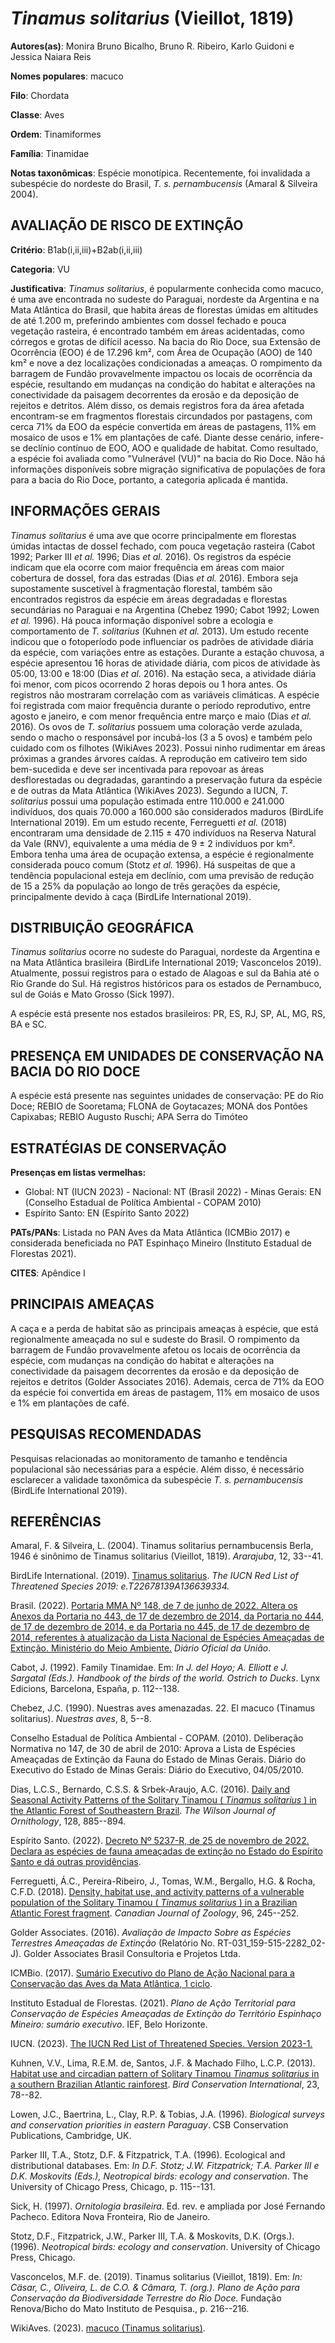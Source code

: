 # *Tinamus solitarius* (Vieillot, 1819)

**Autores(as)**: Monira Bruno Bicalho, Bruno R. Ribeiro, Karlo Guidoni e Jessica Naiara Reis

**Nomes populares**: macuco

**Filo**: Chordata

**Classe**: Aves

**Ordem**: Tinamiformes

**Família**: Tinamidae

**Notas taxonômicas**: Espécie monotípica. Recentemente, foi invalidada a subespécie do nordeste do Brasil, *T. s. pernambucensis* (Amaral & Silveira 2004).

## AVALIAÇÃO DE RISCO DE EXTINÇÃO

**Critério**: B1ab(i,ii,iii)+B2ab(i,ii,iii)

**Categoria**: VU

**Justificativa**: *Tinamus solitarius*, é popularmente conhecida como macuco, é uma ave encontrada no sudeste do Paraguai, nordeste da Argentina e na Mata Atlântica do Brasil, que habita áreas de florestas úmidas em altitudes de até 1.200 m, preferindo ambientes com dossel fechado e pouca vegetação rasteira, é encontrado também em áreas acidentadas, como córregos e grotas de difícil acesso. Na bacia do Rio Doce, sua Extensão de Ocorrência (EOO) é de 17.296 km², com Área de Ocupação (AOO) de 140 km² e nove a dez localizações condicionadas a ameaças. O rompimento da barragem de Fundão provavelmente impactou os locais de ocorrência da espécie, resultando em mudanças na condição do habitat e alterações na conectividade da paisagem decorrentes da erosão e da deposição de rejeitos e detritos. Além disso, os demais registros fora da área afetada encontram-se em fragmentos florestais circundados por pastagens, com cerca 71% da EOO da espécie convertida
em áreas de pastagens, 11% em mosaico de usos e 1% em plantações de café. Diante desse cenário, infere-se declínio contínuo de EOO, AOO e qualidade de habitat. Como resultado, a espécie foi avaliada como "Vulnerável (VU)" na bacia do Rio Doce. Não há informações disponíveis sobre migração significativa de populações de fora para a bacia do Rio Doce, portanto, a categoria aplicada é mantida.

## INFORMAÇÕES GERAIS

*Tinamus solitarius* é uma ave que ocorre principalmente em florestas úmidas intactas de dossel fechado, com pouca vegetação rasteira (Cabot 1992; Parker III *et al.* 1996; Dias *et al.* 2016). Os registros da espécie indicam que ela ocorre com maior frequência em áreas com maior cobertura de dossel, fora das estradas (Dias *et al.* 2016). Embora seja supostamente suscetível à fragmentação florestal, também são encontrados registros da espécie em áreas degradadas e florestas secundárias no Paraguai e na Argentina (Chebez 1990; Cabot 1992; Lowen *et al.* 1996).  Há pouca informação disponível sobre a ecologia e comportamento de *T.  solitarius* (Kuhnen *et al.* 2013). Um estudo recente indicou que o fotoperíodo pode influenciar os padrões de atividade diária da espécie, com variações entre as estações. Durante a estação chuvosa, a espécie apresentou 16 horas de atividade diária, com picos de atividade às 05:00, 13:00 e 18:00 (Dias *et al.* 2016). Na
estação seca, a atividade diária foi menor, com picos ocorrendo 2 horas depois ou 1 hora antes. Os registros não mostraram correlação com as variáveis climáticas. A espécie foi registrada com maior frequência durante o período reprodutivo, entre agosto e janeiro, e com menor frequência entre março e maio (Dias *et al.* 2016). Os ovos de *T. solitarius* possuem uma coloração verde azulada, sendo o macho o responsável por incubá-los (3 a 5 ovos) e também pelo cuidado com os filhotes (WikiAves 2023). Possui ninho rudimentar em áreas próximas a grandes árvores caídas. A reprodução em cativeiro tem sido bem-sucedida e deve ser incentivada para repovoar as áreas desflorestadas ou degradadas, garantindo a preservação futura da espécie e de outras da Mata Atlântica (WikiAves 2023). Segundo a IUCN, *T. solitarius* possui uma população estimada entre 110.000 e 241.000 indivíduos, dos quais 70.000 a 160.000 são considerados maduros (BirdLife International
2019). Em um estudo recente, Ferreguetti *et al.* (2018) encontraram uma densidade de 2.115 ± 470 indivíduos na Reserva Natural da Vale (RNV), equivalente a uma média de 9 ± 2 indivíduos por km². Embora tenha uma área de ocupação extensa, a espécie é regionalmente considerada pouco comum (Stotz *et al.* 1996). Há suspeitas de que a tendência populacional esteja em declínio, com uma previsão de redução de 15 a 25% da população ao longo de três gerações da espécie, principalmente devido à caça (BirdLife International 2019).

## DISTRIBUIÇÃO GEOGRÁFICA

*Tinamus solitarius* ocorre no sudeste do Paraguai, nordeste da Argentina e na Mata Atlântica brasileira (BirdLife International 2019; Vasconcelos 2019). Atualmente, possui registros para o estado de Alagoas e sul da Bahia até o Rio Grande do Sul. Há registros históricos para os estados de Pernambuco, sul de Goiás e Mato Grosso (Sick 1997).

A espécie está presente nos estados brasileiros: PR, ES, RJ, SP, AL, MG, RS, BA e SC.

## PRESENÇA EM UNIDADES DE CONSERVAÇÃO NA BACIA DO RIO DOCE

A espécie está presente nas seguintes unidades de conservação: PE do Rio Doce; REBIO de Sooretama; FLONA de Goytacazes; MONA dos Pontões Capixabas; REBIO Augusto Ruschi; APA Serra do Timóteo

## ESTRATÉGIAS DE CONSERVAÇÃO

**Presenças em listas vermelhas:**

-   Global: NT (IUCN 2023) -   Nacional: NT (Brasil 2022) -   Minas Gerais: EN (Conselho Estadual de Política Ambiental - COPAM
    2010)
-   Espírito Santo: EN (Espírito Santo 2022)

**PATs/PANs**: Listada no PAN Aves da Mata Atlântica (ICMBio 2017) e considerada beneficiada no PAT Espinhaço Mineiro (Instituto Estadual de Florestas 2021).

**CITES**: Apêndice I

## PRINCIPAIS AMEAÇAS

A caça e a perda de habitat são as principais ameaças à espécie, que está regionalmente ameaçada no sul e sudeste do Brasil. O rompimento da barragem de Fundão provavelmente afetou os locais de ocorrência da espécie, com mudanças na condição do habitat e alterações na conectividade da paisagem decorrentes da erosão e da deposição de rejeitos e detritos (Golder Associates 2016). Ademais, cerca de 71% da EOO da espécie foi convertida em áreas de pastagem, 11% em mosaico de usos e 1% em plantações de café.

## PESQUISAS RECOMENDADAS

Pesquisas relacionadas ao monitoramento de tamanho e tendência populacional são necessárias para a espécie. Além disso, é necessário esclarecer a validade taxonômica da subespécie *T. s. pernambucensis* (BirdLife International 2019).

## REFERÊNCIAS

Amaral, F. & Silveira, L. (2004). Tinamus solitarius pernambucensis Berla, 1946 é sinônimo de Tinamus solitarius (Vieillot, 1819).  *Ararajuba*, 12, 33--41.

BirdLife International. (2019). [Tinamus solitarius](https://dx.doi.org/10.2305/IUCN.UK.2019-3.RLTS.T22678139A136639334.en).  *The IUCN Red List of Threatened Species 2019: e.T22678139A136639334.*

Brasil. (2022). [Portaria MMA Nº 148, de 7 de junho de 2022. Altera os Anexos da Portaria no 443, de 17 de dezembro de 2014, da Portaria no 444, de 17 de dezembro de 2014, e da Portaria no 445, de 17 de dezembro de 2014, referentes à atualização da Lista Nacional de Espécies Ameaçadas de Extinção. Ministério do Meio Ambiente.](https://in.gov.br/en/web/dou/-/portaria-mma-n-148-de-7-de-junho-de-2022-406272733) *Diário Oficial da União*.

Cabot, J. (1992). Family Tinamidae. Em: *In J. del Hoyo; A. Elliott e J.  Sargatal (Eds.). Handbook of the birds of the world. Ostrich to Ducks*.  Lynx Edicions, Barcelona, España, p. 112--138.

Chebez, J.C. (1990). Nuestras aves amenazadas. 22. El macuco (Tinamus solitarius). *Nuestras aves*, 8, 5--8.

Conselho Estadual de Política Ambiental - COPAM. (2010). Deliberação Normativa no 147, de 30 de abril de 2010: Aprova a Lista de Espécies Ameaçadas de Extinção da Fauna do Estado de Minas Gerais. Diário do Executivo do Estado de Minas Gerais: Diário do Executivo, 04/05/2010.

Dias, L.C.S., Bernardo, C.S.S. & Srbek-Araujo, A.C. (2016). [Daily and Seasonal Activity Patterns of the Solitary Tinamou ( *Tinamus solitarius* ) in the Atlantic Forest of Southeastern Brazil](https://doi.org/10.1676/15-157.1). *The Wilson Journal of Ornithology*, 128, 885--894.

Espírito Santo. (2022). [Decreto Nº 5237-R, de 25 de novembro de 2022.  Declara as espécies de fauna ameaçadas de extinção no Estado do Espírito Santo e dá outras providências](https://iema.es.gov.br/Media/iema/FAUNA/Decreto%205237-R_2022_25-Nov%20-%20Fauna%20(s-peixes)%20-%20Lista%20de%20Esp%C3%A9cies%20Amea%C3%A7adas%20de%20Extin%C3%A7%C3%A3o.pdf).

Ferreguetti, Á.C., Pereira-Ribeiro, J., Tomas, W.M., Bergallo, H.G. & Rocha, C.F.D. (2018). [Density, habitat use, and activity patterns of a vulnerable population of the Solitary Tinamou ( *Tinamus solitarius* ) in a Brazilian Atlantic Forest fragment](https://doi.org/10.1139/cjz-2017-0153). *Canadian Journal of Zoology*, 96, 245--252.

Golder Associates. (2016). *Avaliação de Impacto Sobre as Espécies Terrestres Ameaçadas de Extinção* (Relatório No.  RT-031_159-515-2282_02-J). Golder Associates Brasil Consultoria e Projetos Ltda.

ICMBio. (2017). [Sumário Executivo do Plano de Ação Nacional para a Conservação das Aves da Mata Atlântica, 1 ciclo](https://www.gov.br/icmbio/pt-br/assuntos/biodiversidade/pan/pan-aves-da-mata-atlantica).

Instituto Estadual de Florestas. (2021). *Plano de Ação Territorial para Conservação de Espécies Ameaçadas de Extinção do Território Espinhaço Mineiro: sumário executivo*. IEF, Belo Horizonte.

IUCN. (2023). [The IUCN Red List of Threatened Species. Version 2023-1.](https://www.iucnredlist.org.)

Kuhnen, V.V., Lima, R.E.M. de, Santos, J.F. & Machado Filho, L.C.P.  (2013). [Habitat use and circadian pattern of Solitary Tinamou *Tinamus solitarius* in a southern Brazilian Atlantic rainforest](https://doi.org/10.1017/S0959270912000147). *Bird Conservation International*, 23, 78--82.

Lowen, J.C., Baertrina, L., Clay, R.P. & Tobias, J.A. (1996).  *Biological surveys and conservation priorities in eastern Paraguay*.  CSB Conservation Publications, Cambridge, UK.

Parker III, T.A., Stotz, D.F. & Fitzpatrick, T.A. (1996). Ecological and distributional databases. Em: *In D.F. Stotz; J.W. Fitzpatrick; T.A.  Parker III e D.K. Moskovits (Eds.), Neotropical birds: ecology and conservation*. The University of Chicago Press, Chicago, p. 115--131.

Sick, H. (1997). *Ornitologia brasileira*. Ed. rev. e ampliada por José Fernando Pacheco. Editora Nova Fronteira, Rio de Janeiro.

Stotz, D.F., Fitzpatrick, J.W., Parker III, T.A. & Moskovits, D.K.  (Orgs.). (1996). *Neotropical birds: ecology and conservation*.  University of Chicago Press, Chicago.

Vasconcelos, M.F. de. (2019). Tinamus solitarius (Vieillot, 1819). Em: *In: Cäsar, C., Oliveira, L. de C.O. & Câmara, T. (org.). Plano de Ação para Conservação da Biodiversidade Terrestre do Rio Doce.* Fundação Renova/Bicho do Mato Instituto de Pesquisa., p. 216--216.

WikiAves. (2023). [macuco (Tinamus solitarius)](https://www.wikiaves.com.br/wiki/macuco).
